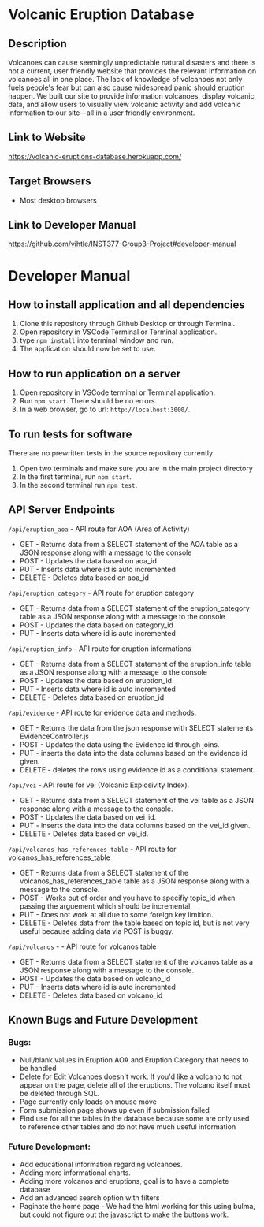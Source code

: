 # Volcanic Eruption Database

## Description
Volcanoes can cause seemingly unpredictable natural disasters and there is not a current, user friendly website that provides the relevant information on volcanoes all in one place. The lack of knowledge of volcanoes not only fuels people's fear but can also cause widespread panic should eruption happen. We built our site to provide information volcanoes, display volcanic data, and allow users to visually view volcanic activity and add volcanic information to our site—all in a user friendly environment.

## Link to Website
https://volcanic-eruptions-database.herokuapp.com/

## Target Browsers
* Most desktop browsers

## Link to Developer Manual
https://github.com/vihtle/INST377-Group3-Project#developer-manual

# Developer Manual
## How to install application and all dependencies
1. Clone this repository through Github Desktop or through Terminal.
2. Open repository in VSCode Terminal or Terminal application.
3. type ```npm install``` into terminal window and run.
4. The application should now be set to use.

## How to run application on a server
1. Open repository in VSCode terminal or Terminal application.
2. Run ```npm start```. There should be no errors.
3. In a web browser, go to url: ```http://localhost:3000/```.

## To run tests for software
There are no prewritten tests in the source repository currently
1. Open two terminals and make sure you are in the main project directory
2. In the first terminal, run ```npm start```.
3. In the second terminal run ```npm test```.

## API Server Endpoints
  ```/api/eruption_aoa``` - API route for AOA (Area of Activity)
  * GET - Returns data from a SELECT statement of the AOA table as a JSON response along with a message to the console
  * POST - Updates the data based on aoa_id
  * PUT - Inserts data where id is auto incremented
  * DELETE - Deletes data based on aoa_id

  ```/api/eruption_category``` - API route for eruption category
  * GET - Returns data from a SELECT statement of the eruption_category table as a JSON response along with a message to the console
  * POST - Updates the data based on category_id
  * PUT - Inserts data where id is auto incremented
  
   ```/api/eruption_info``` - API route for eruption informations
  * GET - Returns data from a SELECT statement of the eruption_info table as a JSON response along with a message to the console
  * POST - Updates the data based on eruption_id
  * PUT - Inserts data where id is auto incremented
  * DELETE - Deletes data based on eruption_id
  
  `/api/evidence` - API route for evidence data and methods.
  * GET - Returns the data from the json response with SELECT statements EvidenceController.js
  * POST - Updates the data using the Evidence id through joins.
  * PUT - inserts the data into the data columns based on the evidence id given.
  * DELETE - deletes the rows using evidence id as a conditional statement.

  `/api/vei` - API route for vei (Volcanic Explosivity Index).
  * GET - Returns data from a SELECT statement of the vei table as a JSON response along with a message to the console.
  * POST - Updates the data based on vei_id.
  * PUT - inserts the data into the data columns based on the vei_id given.
  * DELETE - Deletes data based on vei_id.

  `/api/volcanos_has_references_table` - API route for volcanos_has_references_table
  * GET - Returns data from a SELECT statement of the volcanos_has_references_table table as a JSON response along with a message to the console.
  * POST - Works out of order and you have to specifiy topic_id when passing the arguement which should be incremental.
  * PUT - Does not work at all due to some foreign key limition.
  * DELETE - Deletes data from the table based on topic id, but is not very useful because adding data via POST is buggy.
  
  `/api/volcanos` - - API route for volcanos table
  * GET - Returns data from a SELECT statement of the volcanos table as a JSON response along with a message to the console.
  * POST - Updates the data based on volcano_id
  * PUT - Inserts data where id is auto incremented
  * DELETE - Deletes data based on volcano_id
  
## Known Bugs and Future Development
### Bugs:
- Null/blank values in Eruption AOA and Eruption Category that needs to be handled
- Delete for Edit Volcanoes doesn't work. If you'd like a volcano to not appear on the page, delete all of the eruptions. The volcano itself must be deleted through SQL.
- Page currently only loads on mouse move
- Form submission page shows up even if submission failed
- Find use for all the tables in the database because some are only used to reference other tables and do not have much useful information

### Future Development: 
* Add educational information regarding volcanoes.
* Adding more informational charts.
* Adding more volcanos and eruptions, goal is to have a complete database
* Add an advanced search option with filters
* Paginate the home page - We had the html working for this using bulma, but could not figure out the javascript to make the buttons work. 
